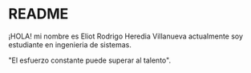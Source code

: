 # README 
¡HOLA! 
mi nombre es Eliot Rodrigo Heredia Villanueva 
actualmente soy estudiante en ingenieria de sistemas.

"El esfuerzo constante puede superar al talento".


